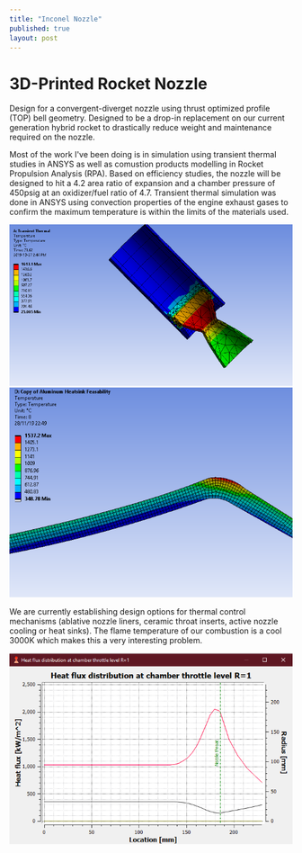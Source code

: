 ```yaml
---
title: "Inconel Nozzle"
published: true
layout: post
---
```


# 3D-Printed Rocket Nozzle
Design for a convergent-diverget nozzle using thrust optimized profile (TOP) bell geometry. Designed to be a drop-in replacement on our current generation hybrid rocket to drastically reduce weight and maintenance required on the nozzle. 

Most of the work I've been doing is in simulation using transient thermal studies in ANSYS as well as comustion products modelling in Rocket Propulsion Analysis (RPA). Based on efficiency studies, the nozzle will be designed to hit a 4.2 area ratio of expansion and a chamber pressure of 450psig at an oxidizer/fuel ratio of 4.7.
Transient thermal simulation was done in ANSYS using convection properties of the engine exhaust gases to confirm the maximum temperature is within the limits of the materials used. 

![Thermal Sim](../assets/img/thermalsim.png)
![nozzle](../assets/img/nozzle.png)

We are currently establishing design options for thermal control mechanisms (ablative nozzle liners, ceramic throat inserts, active nozzle cooling or heat sinks). The flame temperature of our combustion is a cool 3000K which makes this a very interesting problem.

![heat flux](../assets/img/heatFlux.png)